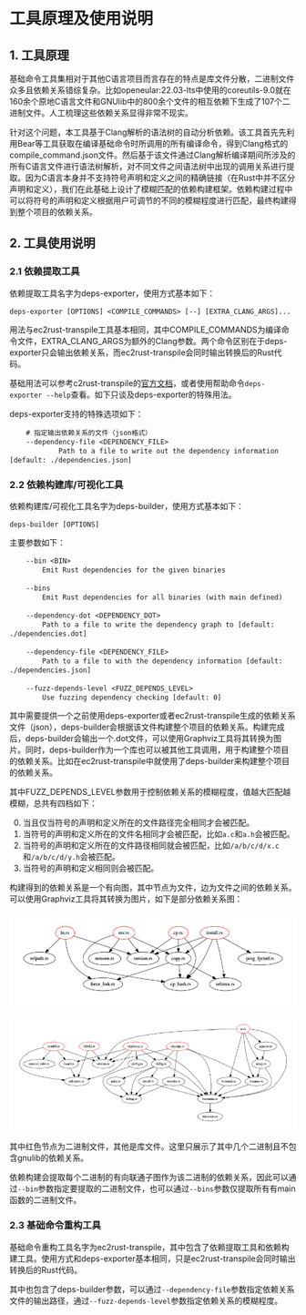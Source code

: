 # 工具原理及使用说明

## 1. 工具原理

基础命令工具集相对于其他C语言项目而言存在的特点是库文件分散，二进制文件众多且依赖关系错综复杂。比如openeular:22.03-lts中使用的coreutils-9.0就在160余个原地C语言文件和GNUlib中的800余个文件的相互依赖下生成了107个二进制文件。人工梳理这些依赖关系显得非常不现实。

针对这个问题，本工具基于Clang解析的语法树的自动分析依赖。该工具首先先利用Bear等工具获取在编译基础命令时所调用的所有编译命令，得到Clang格式的compile_command.json文件。然后基于该文件通过Clang解析编译期间所涉及的所有C语言文件进行语法树解析，对不同文件之间语法树中出现的调用关系进行提取。因为C语言本身并不支持符号声明和定义之间的精确链接（在Rust中并不区分声明和定义），我们在此基础上设计了模糊匹配的依赖构建框架。依赖构建过程中可以将符号的声明和定义根据用户可调节的不同的模糊程度进行匹配，最终构建得到整个项目的依赖关系。

## 2. 工具使用说明

### 2.1 依赖提取工具

依赖提取工具名字为deps-exporter，使用方式基本如下：
```shell
deps-exporter [OPTIONS] <COMPILE_COMMANDS> [--] [EXTRA_CLANG_ARGS]...
```
用法与ec2rust-transpile工具基本相同，其中COMPILE_COMMANDS为编译命令文件，EXTRA_CLANG_ARGS为额外的Clang参数。两个命令区别在于deps-exporter只会输出依赖关系，而ec2rust-transpile会同时输出转换后的Rust代码。

基础用法可以参考c2rust-transpile的[官方文档](https://c2rust.com/manual/c2rust-transpile/index.html)，或者使用帮助命令`deps-exporter --help`查看。如下只谈及deps-exporter的特殊用法。

deps-exporter支持的特殊选项如下：
```shell
    # 指定输出依赖关系的文件（json格式）
    --dependency-file <DEPENDENCY_FILE>
            Path to a file to write out the dependency information [default: ./dependencies.json]
```

### 2.2 依赖构建库/可视化工具

依赖构建库/可视化工具名字为deps-builder，使用方式基本如下：
```shell
deps-builder [OPTIONS]
```

主要参数如下：
```shell
    --bin <BIN>
        Emit Rust dependencies for the given binaries

    --bins
        Emit Rust dependencies for all binaries (with main defined)

    --dependency-dot <DEPENDENCY_DOT>
        Path to a file to write the dependency graph to [default: ./dependencies.dot]

    --dependency-file <DEPENDENCY_FILE>
        Path to a file to with the dependency information [default: ./dependencies.json]

    --fuzz-depends-level <FUZZ_DEPENDS_LEVEL>
        Use fuzzing dependency checking [default: 0]
```

其中需要提供一个之前使用deps-exporter或者ec2rust-transpile生成的依赖关系文件（json），deps-builder会根据该文件构建整个项目的依赖关系。构建完成后，deps-builder会输出一个.dot文件，可以使用Graphviz工具将其转换为图片。同时，deps-builder作为一个库也可以被其他工具调用，用于构建整个项目的依赖关系。比如在ec2rust-transpile中就使用了deps-builder来构建整个项目的依赖关系。

其中FUZZ_DEPENDS_LEVEL参数用于控制依赖关系的模糊程度，值越大匹配越模糊，总共有四档如下：

0. 当且仅当符号的声明和定义所在的文件路径完全相同才会被匹配。
1. 当符号的声明和定义所在的文件名相同才会被匹配，比如`a.c`和`a.h`会被匹配。
2. 当符号的声明和定义所在的文件路径相同就会被匹配，比如`/a/b/c/d/x.c`和`/a/b/c/d/y.h`会被匹配。
3. 当符号的声明和定义相同则会被匹配。

构建得到的依赖关系是一个有向图，其中节点为文件，边为文件之间的依赖关系。可以使用Graphviz工具将其转换为图片，如下是部分依赖关系图：

![coreutils部分](./coreutils/coreutils-example.png)

![binutils部分](./binutils/binutils-example.png)

其中红色节点为二进制文件，其他是库文件。这里只展示了其中几个二进制且不包含gnulib的依赖关系。

依赖构建会提取每个二进制的有向联通子图作为该二进制的依赖关系，因此可以通过`--bin`参数指定要提取的二进制文件，也可以通过`--bins`参数仅提取所有有main函数的二进制文件。

### 2.3 基础命令重构工具

基础命令重构工具名字为ec2rust-transpile，其中包含了依赖提取工具和依赖构建工具。使用方式和deps-exporter基本相同，只是ec2rust-transpile会同时输出转换后的Rust代码。

其中也包含了deps-builder参数，可以通过`--dependency-file`参数指定依赖关系文件的输出路径，通过`--fuzz-depends-level`参数指定依赖关系的模糊程度。

